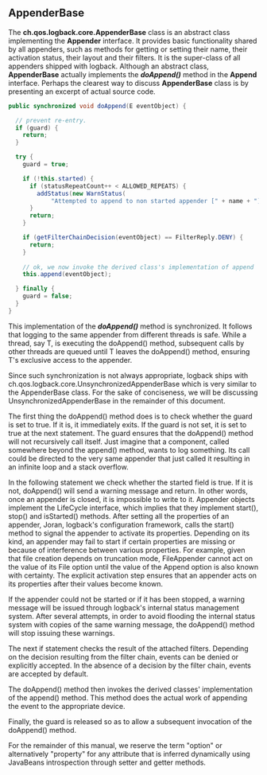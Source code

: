 ## AppenderBase

The **ch.qos.logback.core.AppenderBase** class is an abstract class implementing the **Appender** interface. It provides basic functionality shared by all appenders, such as methods for getting or setting their name, their activation status, their layout and their filters. It is the super-class of all appenders shipped with logback. Although an abstract class, **AppenderBase** actually implements the **_doAppend()_** method in the **Append** interface. Perhaps the clearest way to discuss **AppenderBase** class is by presenting an excerpt of actual source code.


```java
public synchronized void doAppend(E eventObject) {

  // prevent re-entry.
  if (guard) {
    return;
  }

  try {
    guard = true;

    if (!this.started) {
      if (statusRepeatCount++ < ALLOWED_REPEATS) {
        addStatus(new WarnStatus(
            "Attempted to append to non started appender [" + name + "].",this));
      }
      return;
    }

    if (getFilterChainDecision(eventObject) == FilterReply.DENY) {
      return;
    }
    
    // ok, we now invoke the derived class's implementation of append
    this.append(eventObject);

  } finally {
    guard = false;
  }
}
```

This implementation of the **_doAppend()_** method is synchronized. It follows that logging to the same appender from different threads is safe. While a thread, say T, is executing the doAppend() method, subsequent calls by other threads are queued until T leaves the doAppend() method, ensuring T's exclusive access to the appender.

Since such synchronization is not always appropriate, logback ships with ch.qos.logback.core.UnsynchronizedAppenderBase which is very similar to the AppenderBase class. For the sake of conciseness, we will be discussing UnsynchronizedAppenderBase in the remainder of this document.

The first thing the doAppend() method does is to check whether the guard is set to true. If it is, it immediately exits. If the guard is not set, it is set to true at the next statement. The guard ensures that the doAppend() method will not recursively call itself. Just imagine that a component, called somewhere beyond the append() method, wants to log something. Its call could be directed to the very same appender that just called it resulting in an infinite loop and a stack overflow.

In the following statement we check whether the started field is true. If it is not, doAppend() will send a warning message and return. In other words, once an appender is closed, it is impossible to write to it. Appender objects implement the LifeCycle interface, which implies that they implement start(), stop() and isStarted() methods. After setting all the properties of an appender, Joran, logback's configuration framework, calls the start() method to signal the appender to activate its properties. Depending on its kind, an appender may fail to start if certain properties are missing or because of interference between various properties. For example, given that file creation depends on truncation mode, FileAppender cannot act on the value of its File option until the value of the Append option is also known with certainty. The explicit activation step ensures that an appender acts on its properties after their values become known.

If the appender could not be started or if it has been stopped, a warning message will be issued through logback's internal status management system. After several attempts, in order to avoid flooding the internal status system with copies of the same warning message, the doAppend() method will stop issuing these warnings.

The next if statement checks the result of the attached filters. Depending on the decision resulting from the filter chain, events can be denied or explicitly accepted. In the absence of a decision by the filter chain, events are accepted by default.

The doAppend() method then invokes the derived classes' implementation of the append() method. This method does the actual work of appending the event to the appropriate device.

Finally, the guard is released so as to allow a subsequent invocation of the doAppend() method.

For the remainder of this manual, we reserve the term "option" or alternatively "property" for any attribute that is inferred dynamically using JavaBeans introspection through setter and getter methods.